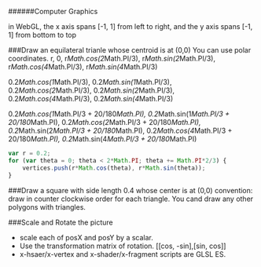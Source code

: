 ######Computer Graphics

in WebGL, the x axis spans [-1, 1] from left to right, and the y axis spans [-1, 1] from bottom to top

###Draw an equilateral trianle whose centroid is at (0,0)
You can use polar coordinates.
r, 0, r*Math.cos(2*Math.PI/3), r*Math.sin(2*Math.PI/3), r*Math.cos(4*Math.PI/3), r*Math.sin(4*Math.PI/3)

0.2*Math.cos(1*Math.PI/3), 0.2*Math.sin(1*Math.PI/3), 0.2*Math.cos(2*Math.PI/3), 0.2*Math.sin(2*Math.PI/3), 0.2*Math.cos(4*Math.PI/3), 0.2*Math.sin(4*Math.PI/3)

0.2*Math.cos(1*Math.PI/3 + 20/180*Math.PI), 0.2*Math.sin(1*Math.PI/3 + 20/180*Math.PI), 0.2*Math.cos(2*Math.PI/3 + 20/180*Math.PI), 0.2*Math.sin(2*Math.PI/3 + 20/180*Math.PI), 0.2*Math.cos(4*Math.PI/3 + 20/180*Math.PI), 0.2*Math.sin(4*Math.PI/3 + 20/180*Math.PI)

```js
var r = 0.2;
for (var theta = 0; theta < 2*Math.PI; theta += Math.PI*2/3) {
	vertices.push(r*Math.cos(theta), r*Math.sin(theta));
}
```

###Draw a square with side length 0.4 whose center is at (0,0)
convention: draw in counter clockwise order for each triangle.
You cand draw any other polygons with triangles.

###Scale and Rotate the picture
- scale each of posX and posY by a scalar.
- Use the transformation matrix of rotation. [[cos, -sin],[sin, cos]]
- x-hsaer/x-vertex and x-shader/x-fragment scripts are GLSL ES.
